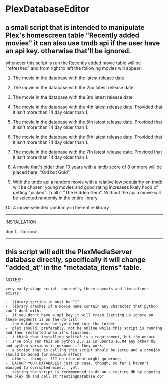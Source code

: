 # PlexDatabaseEditor

a small script that is intended to manipulate Plex's homescreen table "Recently added movies" it can also use tmdb api
if the user have an api key. otherwise that'll be ignored.
----------
whenever this script is run the Recently added movie table will be "refreshed" and from right to left
the following movies will appear:

1. The movie in the database with the latest release date.
2. The movie in the database with the 2nd latest release date.
3. The movie in the database with the 3rd latest release date.
4. The movie in the database with the 4th latest release date. Provided that it isn't more than 14 day older than 1.
5. The movie in the database with the 5th latest release date. Provided that it isn't more than 14 day older than 1.
6. The movie in the database with the 6th latest release date. Provided that it isn't more than 14 day older than 1.
7. The movie in the database with the 7th latest release date. Provided that it isn't more than 14 day older than 1.

8. A movie that's older than 10 years with a imdb score of 8 or more will be placed here. "Old but Gold"

9. With  the tmdb api a random movie with a relative low popularity on tmdb will be chosen.
   young movies and good rating increases likely hood of getting "picked". I call it "The Hidden Gem".
   Without the api a movie will be selected randomly in the entire library

10. A movie selected randomly in the entire library

----------
INSTALLATION:

don't... for now.

----------

this script will edit the PlexMediaServer database directly, specifically it will change "added_at" in the
"metadata_items" table.
----------
NOTES!!

    very early stage script. currently these caveats and limitations exists:

    -  library section id must be "1"
    -  library craches if a movie name contain any character that python can't deal with.
    -  if you don't have a api key it will crash (setting up ignore on these segments is on the do-list
    -  the database must be symlinked into the folder
    -  plex should, preferably, not be online while this script is running and then restarted when it's finished.
    -  i think that installing sqlite3 is a requirement, but i'm unsure
    -  I've only run this on python 2.7.12 in ubuntu 16.04 any other OS and python versions is unknown if they work.
    -  a script that is calling this script should be setup and a cronjob should be added for maximum effect
    -  other.. things.. ??? no clue what might go wrong.
    -  BACKUP YOUR DATABASES! just in case. though, so far I haven't managed to corrupted mine... yet.
    -  testing the script is recommended to do on a testing db by copying the plex db and call it "testingDatabase.db"



